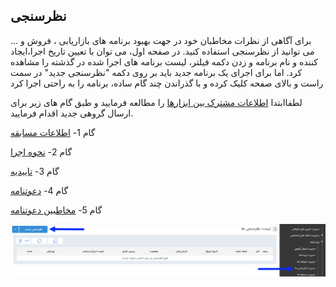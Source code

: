 ﻿## نظرسنجی



برای آگاهی از نظرات مخاطبان خود در جهت بهبود برنامه های بازاریابی ، فروش و ... می توانید از نظرسنجی استفاده کنید. در صفحه اول، می توان با تعیین تاریخ اجرا،ایجاد کننده و نام برنامه  و زدن دکمه فیلتر، لیست برنامه های اجرا شده در گذشته را مشاهده کرد. اما برای اجرای یک برنامه جدید باید بر روی دکمه  "نظرسنجی جدید" در سمت راست و بالای صفحه کلیک کرده و با گذراندن چند گام ساده، برنامه را به راحتی اجرا کرد

لطفاابتدا [اطلاعات مشترک بین ابزارها](https://github.com/1stco/PayamGostarDocs/blob/master/help2.5.4/Marketing/moshtarak-abzar/moshtarak-abzar.md) را مطالعه فرمایید و طبق گام های زیر برای ارسال گروهی جدید اقدام فرمایید.


 گام 1- [اطلاعات مسابقه](https://github.com/1stco/PayamGostarDocs/blob/master/help2.5.4/Marketing/sms/survey/1-avalie-nazarsanji/avalie-nazarsanji.md)

گام 2-  [نحوه اجرا](https://github.com/1stco/PayamGostarDocs/blob/master/help2.5.4/Marketing/sms/survey/2-nahveajra-nazaesanji/2-nahve-ejra-nazarsanji.md)

گام 3-  [تاییدیه](https://github.com/1stco/PayamGostarDocs/blob/master/help2.5.4/Marketing/sms/survey/3-taid-nazarsanji/3-taid-nazarsanji.md)

گام 4-  [دعوتنامه](https://github.com/1stco/PayamGostarDocs/blob/master/help2.5.4/Marketing/sms/survey/4-davatname-nazarsanji/untitled.md)

گام 5-  [مخاطبین دعوتنامه](https://github.com/1stco/PayamGostarDocs/blob/master/help2.5.4/Marketing/sms/survey/5-mokhatab-davatname/5-entekhabmokhatab-nazarsanji.md)


![](advertising-sendingqustionary-firststep.png)


